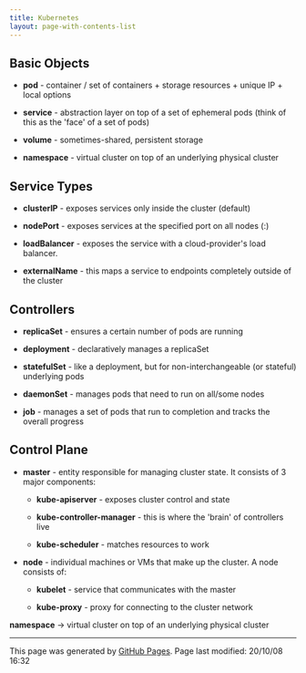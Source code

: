 ```yaml
---
title: Kubernetes
layout: page-with-contents-list
---
```


## Basic Objects

- **pod** - container / set of containers + storage resources + unique IP + local options

- **service** - abstraction layer on top of a set of ephemeral pods (think of this as the 'face' of a set of pods)

- **volume** - sometimes-shared, persistent storage

- **namespace** - virtual cluster on top of an underlying physical cluster

## Service Types

- **clusterIP** - exposes services only inside the cluster (default)

- **nodePort** - exposes services at the specified port on all nodes (<node-ip>:<nodePort>)

- **loadBalancer** - exposes the service with a cloud-provider's load balancer.

- **externalName** - this maps a service to endpoints completely outside of the cluster

## Controllers

- **replicaSet** - ensures a certain number of pods are running

- **deployment** - declaratively manages a replicaSet

- **statefulSet** - like a deployment, but for non-interchangeable (or stateful) underlying pods

- **daemonSet** - manages pods that need to run on all/some nodes

- **job** - manages a set of pods that run to completion and tracks the overall progress

## Control Plane

- **master** - entity responsible for managing cluster state. It consists of 3 major components:

   - **kube-apiserver** - exposes cluster control and state

   - **kube-controller-manager** - this is where the 'brain' of controllers live

   - **kube-scheduler** - matches resources to work

- **node** - individual machines or VMs that make up the cluster. A node consists of:

   - **kubelet** - service that communicates with the master

   - **kube-proxy** - proxy for connecting to the cluster network

**namespace** -> virtual cluster on top of an underlying physical cluster

<hr>
<p class="pagedate">This page was generated by <a href=".">GitHub Pages</a>.  Page last modified: 20/10/08 16:32</p>
